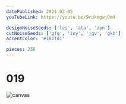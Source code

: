 ```yaml
---
datePublished: 2021-03-05
youTubeLink: https://youtu.be/9rukmgwjOm4

designNoiseSeeds: ['les', 'ata', 'zpn']
cutNoiseSeeds: ['gfq', 'ioy', 'jgv', 'gkb']
accentColor: '#181fd1'

pieces: 256
---
```


# 019

![canvas](https://res.cloudinary.com/abstract-puzzles/image/upload/w_2000/019_les-ata-zpn_gfq-ioy-jgv-gkb?raw=true)
